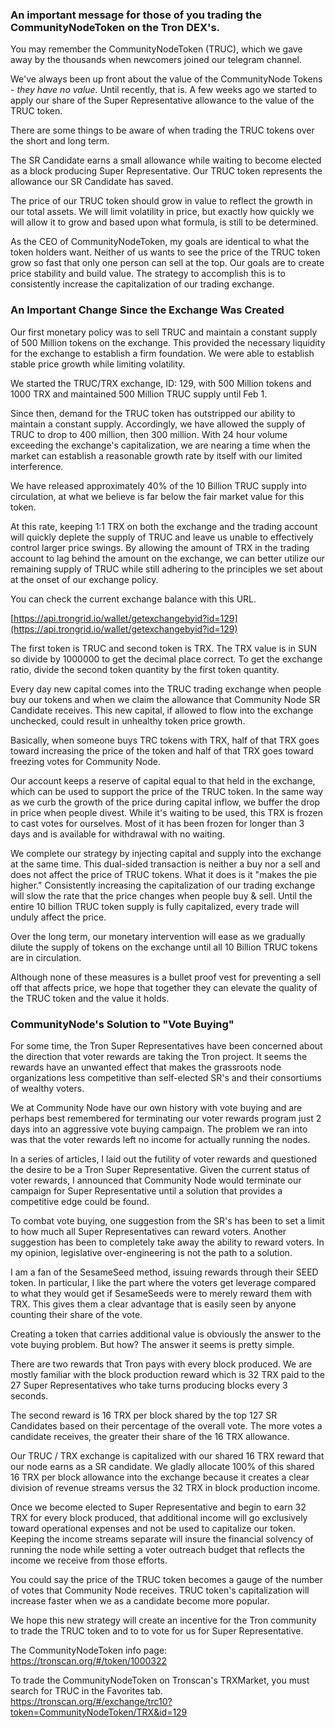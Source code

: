 
### An important message for those of you trading the CommunityNodeToken on the Tron DEX's.



You may remember the CommunityNodeToken (TRUC), which we gave away by the thousands when newcomers joined our telegram channel. 

We've always been up front about the value of the CommunityNode Tokens - *they have no value.* Until recently, that is. A few weeks ago we started to apply our share of the Super Representative allowance to the value of the TRUC token.

There are some things to be aware of when trading the TRUC tokens over the short and long term. 

The SR Candidate earns a small allowance while waiting to become elected as a block producing Super Representative. Our TRUC token represents the allowance our SR Candidate has saved. 

The price of our TRUC token should grow in value to reflect the growth in our total assets. We will limit volatility in price, but exactly how quickly we will allow it to grow and based upon what formula, is still to be determined.

As the CEO of CommunityNodeToken, my goals are identical to what the token holders want. Neither of us wants to see the price of the TRUC token grow so fast that only one person can sell at the top. Our goals are to create price stability and build value. The strategy to accomplish this is to consistently increase the capitalization of our trading exchange.

### An Important Change Since the Exchange Was Created

Our first monetary policy was to sell TRUC and maintain a constant supply of 500 Million tokens on the exchange. This provided the necessary liquidity for the exchange to establish a firm foundation. We were able to establish stable price growth while limiting volatility. 

We started the TRUC/TRX exchange, ID: 129, with 500 Million tokens and 1000 TRX and maintained 500 Million TRUC supply until Feb 1. 

Since then, demand for the TRUC token has outstripped our ability to maintain a constant supply. Accordingly, we have allowed the supply of TRUC to drop to 400 million, then 300 million. With 24 hour volume exceeding the exchange's capitalization, we are nearing a time when the market can establish a reasonable growth rate by itself with our limited interference. 

We have released approximately 40% of the 10 Billion TRUC supply into circulation, at what we believe is far below the fair market value for this token. 

At this rate, keeping 1:1 TRX on both the exchange and the trading account will quickly deplete the supply of TRUC and leave us unable to effectively control larger price swings. By allowing the amount of TRX in the trading account to lag behind the amount on the exchange, we can better utilize our remaining supply of TRUC while still adhering to the principles we set about at the onset of our exchange policy.

You can check the current exchange balance with this URL. 

[https://api.trongrid.io/wallet/getexchangebyid?id=129](https://api.trongrid.io/wallet/getexchangebyid?id=129)

The first token is TRUC and second token is TRX. The TRX value is in SUN so divide by 1000000 to get the decimal place correct. To get the exchange ratio, divide the second token quantity by the first token quantity.

Every day new capital comes into the TRUC trading exchange when people buy our tokens and when we claim the allowance that Community Node SR Candidate receives. This new capital, if allowed to flow into the exchange unchecked, could result in unhealthy token price growth. 

Basically, when someone buys TRC tokens with TRX, half of that TRX goes toward increasing the price of the token and half of that TRX goes toward freezing votes for Community Node. 

Our account keeps a reserve of capital equal to that held in the exchange, which can be used to support the price of the TRUC token. In the same way as we curb the growth of the price during capital inflow, we buffer the drop in price when people divest.  While it's waiting to be used, this TRX is frozen to cast votes for ourselves. Most of it has been frozen for longer than 3 days and is available for withdrawal with no waiting.

We complete our strategy by injecting capital and supply into the exchange at the same time. This dual-sided transaction is neither a buy nor a sell and does not affect the price of TRUC tokens. What it does is it "makes the pie higher." Consistently increasing the capitalization of our trading exchange will slow the rate that the price changes when people buy & sell. Until the entire 10 billion TRUC token supply is fully capitalized, every trade will unduly affect the price.

Over the long term, our monetary intervention will ease as we gradually dilute the supply of tokens on the exchange until all 10 Billion TRUC tokens are in circulation.

Although none of these measures is a bullet proof vest for preventing a sell off that affects price, we hope that together they can elevate the quality of the TRUC token and the value it holds.


### CommunityNode's Solution to "Vote Buying"


For some time, the Tron Super Representatives have been concerned about the direction that voter rewards are taking the Tron project. It seems the rewards have an unwanted effect that makes the grassroots node organizations less competitive than self-elected SR's and their consortiums of wealthy voters.

We at Community Node have our own history with vote buying and are perhaps best remembered for terminating our voter rewards program just 2 days into an aggressive vote buying campaign. The problem we ran into was that the voter rewards left no income for actually running the nodes.  

In a series of articles, I laid out the futility of voter rewards and questioned the desire to be a Tron Super Representative. Given the current status of voter rewards, I announced that Community Node would terminate our campaign for Super Representative until a solution that provides a competitive edge could be found.

To combat vote buying, one suggestion from the SR's has been to set a limit to how much all Super Representatives can reward voters. Another suggestion has been to completely take away the ability to reward voters. In my opinion, legislative over-engineering is not the path to a solution.

I am a fan of the SesameSeed method, issuing rewards through their SEED token. In particular, I like the part where the voters get leverage compared to what they would get if SesameSeeds were to merely reward them with TRX. This gives them a clear advantage that is easily seen by anyone counting their share of the vote.

Creating a token that carries additional value is obviously the answer to the vote buying problem. But how? The answer it seems is pretty simple. 

There are two rewards that Tron pays with every block produced. We are mostly familiar with the block production reward which is 32 TRX paid to the 27 Super Representatives who take turns producing blocks every 3 seconds. 

The second reward is 16 TRX per block shared by the top 127 SR Candidates based on their percentage of the overall vote. The more votes a candidate receives, the greater their share of the 16 TRX allowance. 

Our TRUC / TRX exchange is capitalized with our shared 16 TRX reward that our node earns as a SR candidate. We gladly allocate 100% of this shared 16 TRX per block allowance into the exchange because it creates a clear division of revenue streams versus the 32 TRX in block production income.

Once we become elected to Super Representative and begin to earn 32 TRX for every block produced, that additional income will go exclusively toward operational expenses and not be used to capitalize our token. Keeping the income streams separate will insure the financial solvency of running the node while setting a voter outreach budget that reflects the income we receive from those efforts.

You could say the price of the TRUC token becomes a gauge of the number of votes that Community Node receives. TRUC token's capitalization will increase faster when we as a candidate become more popular. 

We hope this new strategy will create an incentive for the Tron community to trade the TRUC token and to to vote for us for Super Representative.


The CommunityNodeToken info page:  
https://tronscan.org/#/token/1000322


To trade the CommunityNodeToken on Tronscan's TRXMarket, you must search for TRUC in the Favorites tab.  
https://tronscan.org/#/exchange/trc10?token=CommunityNodeToken/TRX&id=129




